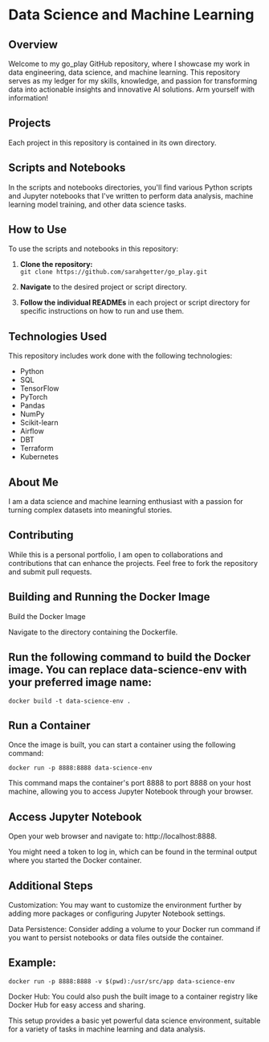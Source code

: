 # Data Science and Machine Learning 

## Overview  

Welcome to my go_play GitHub repository, where I showcase my work in data engineering, data science, and machine learning. This repository serves as my ledger for my skills, knowledge, and passion for transforming data into actionable insights and innovative AI solutions.  Arm yourself with information!

## Projects  

Each project in this repository is contained in its own directory.  

## Scripts and Notebooks  

In the scripts and notebooks directories, you'll find various Python scripts and Jupyter notebooks that I've written to perform data analysis, machine learning model training, and other data science tasks.  

## How to Use  

To use the scripts and notebooks in this repository:  

1. **Clone the repository:**  
   `git clone https://github.com/sarahgetter/go_play.git`  

2. **Navigate** to the desired project or script directory.  

3. **Follow the individual READMEs** in each project or script directory for specific instructions on how to run and use them.  

## Technologies Used  

This repository includes work done with the following technologies:  

- Python  
- SQL  
- TensorFlow  
- PyTorch  
- Pandas  
- NumPy  
- Scikit-learn  
- Airflow  
- DBT  
- Terraform  
- Kubernetes

## About Me  

I am a data science and machine learning enthusiast with a passion for turning complex datasets into meaningful stories.

## Contributing  

While this is a personal portfolio, I am open to collaborations and contributions that can enhance the projects. Feel free to fork the repository and submit pull requests.

## Building and Running the Docker Image

Build the Docker Image

Navigate to the directory containing the Dockerfile.

## Run the following command to build the Docker image. You can replace data-science-env with your preferred image name:

`docker build -t data-science-env .`

## Run a Container

Once the image is built, you can start a container using the following command:

`docker run -p 8888:8888 data-science-env`

This command maps the container's port 8888 to port 8888 on your host machine, allowing you to access Jupyter Notebook through your browser.

## Access Jupyter Notebook

Open your web browser and navigate to: http://localhost:8888.

You might need a token to log in, which can be found in the terminal output where you started the Docker container.

## Additional Steps

Customization: You may want to customize the environment further by adding more packages or configuring Jupyter Notebook settings.

Data Persistence: Consider adding a volume to your Docker run command if you want to persist notebooks or data files outside the container. 

## Example:

`docker run -p 8888:8888 -v $(pwd):/usr/src/app data-science-env`

Docker Hub: You could also push the built image to a container registry like Docker Hub for easy access and sharing.

This setup provides a basic yet powerful data science environment, suitable for a variety of tasks in machine learning and data analysis.
